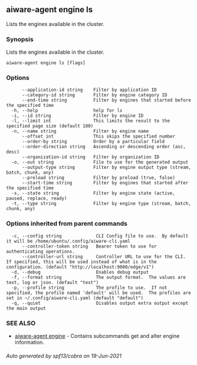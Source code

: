 ## aiware-agent engine ls

Lists the engines available in the cluster.

### Synopsis

Lists the engines available in the cluster.

```
aiware-agent engine ls [flags]
```

### Options

```
      --application-id string    Filter by application ID
      --category-id string       Filter by engine category ID
      --end-time string          Filter by engines that started before the specified time
  -h, --help                     help for ls
  -i, --id string                Filter by engine ID
  -l, --limit int                This limits the result to the specified page size (default 100)
  -n, --name string              Filter by engine name
      --offset int               This skips the specified number
      --order-by string          Order by a particular field
      --order-direction string   Ascending or descending order (asc, desc)
      --organization-id string   Filter by organization ID
  -o, --out string               File to use for the generated output
      --output-type string       Filter by engine output type (stream, batch, chunk, any)
      --preload string           Filter by preload (true, false)
      --start-time string        Filter by engines that started after the specified time
  -s, --state string             Filter by engine state (active, paused, replace, ready)
  -t, --type string              Filter by engine type (stream, batch, chunk, any)
```

### Options inherited from parent commands

```
  -c, --config string             CLI Config file to use.  By default it will be /home/ubuntu/.config/aiware-cli.yaml
      --controller-token string   Bearer token to use for authenticating operations.
      --controller-url string     Controller URL to use for the CLI.  If specified, this will be used instead of what is in the configuration. (default "http://localhost:9000/edge/v1")
  -d, --debug                     Enables debug output
  -f, --format string             The output format.  The values are text, log or json. (default "text")
  -p, --profile string            The profile to use.  If not specified, the profile named 'default' will be used.  The profiles are set in ~/.config/aiware-cli.yaml (default "default")
  -q, --quiet                     Disables output extra output except the main output
```

### SEE ALSO

* [aiware-agent engine](/cli/aiware-agent_engine.md)	 - Contains subcommands get and alter engine information.

###### Auto generated by spf13/cobra on 19-Jun-2021
